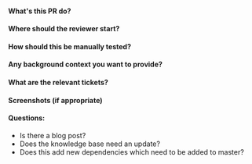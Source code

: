 #### What's this PR do?
#### Where should the reviewer start?
#### How should this be manually tested?
#### Any background context you want to provide?
#### What are the relevant tickets?
#### Screenshots (if appropriate)
#### Questions:
- Is there a blog post?
- Does the knowledge base need an update?
- Does this add new dependencies which need to be added to master?
